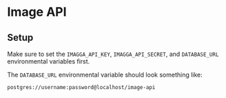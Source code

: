 # Image API

## Setup
Make sure to set the `IMAGGA_API_KEY`, `IMAGGA_API_SECRET`, and `DATABASE_URL` environmental variables first.

The `DATABASE_URL` environmental variable should look something like:
```
postgres://username:password@localhost/image-api
```